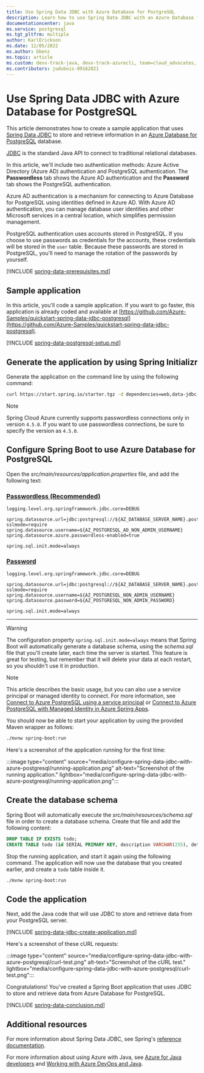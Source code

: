 ```yaml
---
title: Use Spring Data JDBC with Azure Database for PostgreSQL
description: Learn how to use Spring Data JDBC with an Azure Database for PostgreSQL database.
documentationcenter: java
ms.service: postgresql
ms.tgt_pltfrm: multiple
author: KarlErickson
ms.date: 12/05/2022
ms.author: bbenz
ms.topic: article
ms.custom: devx-track-java, devx-track-azurecli, team=cloud_advocates, passwordless-java, spring-cloud-azure
ms.contributors: judubois-09162021
---
```


# Use Spring Data JDBC with Azure Database for PostgreSQL

This article demonstrates how to create a sample application that uses [Spring Data JDBC](https://spring.io/projects/spring-data-jdbc) to store and retrieve information in an [Azure Database for PostgreSQL](/azure/postgresql/) database.

[JDBC](https://en.wikipedia.org/wiki/Java_Database_Connectivity) is the standard Java API to connect to traditional relational databases.

In this article, we'll include two authentication methods: Azure Active Directory (Azure AD) authentication and PostgreSQL authentication. The **Passwordless** tab shows the Azure AD authentication and the **Password** tab shows the PostgreSQL authentication.

Azure AD authentication is a mechanism for connecting to Azure Database for PostgreSQL using identities defined in Azure AD. With Azure AD authentication, you can manage database user identities and other Microsoft services in a central location, which simplifies permission management.

PostgreSQL authentication uses accounts stored in PostgreSQL. If you choose to use passwords as credentials for the accounts, these credentials will be stored in the `user` table. Because these passwords are stored in PostgreSQL, you'll need to manage the rotation of the passwords by yourself.

[!INCLUDE [spring-data-prerequisites.md](includes/spring-data-prerequisites.md)]

## Sample application

In this article, you'll code a sample application. If you want to go faster, this application is already coded and available at [https://github.com/Azure-Samples/quickstart-spring-data-jdbc-postgresql](https://github.com/Azure-Samples/quickstart-spring-data-jdbc-postgresql).

[!INCLUDE [spring-data-postgresql-setup.md](includes/spring-data-postgresql-setup.md)]

## Generate the application by using Spring Initializr

Generate the application on the command line by using the following command:

```bash
curl https://start.spring.io/starter.tgz -d dependencies=web,data-jdbc,postgresql,azure-support -d baseDir=azure-database-workshop -d bootVersion=2.7.7 -d javaVersion=1.8 | tar -xzvf -
```

> [!NOTE]
> Spring Cloud Azure currently supports passwordless connections only in version `4.5.0`. If you want to use passwordless connections, be sure to specify the version as `4.5.0`.

## Configure Spring Boot to use Azure Database for PostgreSQL

Open the *src/main/resources/application.properties* file, and add the following text:

### [Passwordless (Recommended)](#tab/passwordless)

```properties
logging.level.org.springframework.jdbc.core=DEBUG

spring.datasource.url=jdbc:postgresql://${AZ_DATABASE_SERVER_NAME}.postgres.database.azure.com:5432/${AZ_DATABASE_NAME}?sslmode=require
spring.datasource.username=${AZ_POSTGRESQL_AD_NON_ADMIN_USERNAME}
spring.datasource.azure.passwordless-enabled=true

spring.sql.init.mode=always
```

### [Password](#tab/password)

```properties
logging.level.org.springframework.jdbc.core=DEBUG

spring.datasource.url=jdbc:postgresql://${AZ_DATABASE_SERVER_NAME}.postgres.database.azure.com:5432/${AZ_DATABASE_NAME}?sslmode=require
spring.datasource.username=${AZ_POSTGRESQL_NON_ADMIN_USERNAME}
spring.datasource.password=${AZ_POSTGRESQL_NON_ADMIN_PASSWORD}

spring.sql.init.mode=always
```

---

> [!WARNING]
> The configuration property `spring.sql.init.mode=always` means that Spring Boot will automatically generate a database schema, using the *schema.sql* file that you'll create later, each time the server is started. This feature is great for testing, but remember that it will delete your data at each restart, so you shouldn't use it in production.

> [!NOTE]
> This article describes the basic usage, but you can also use a service principal or managed identity to connect. For more information, see [Connect to Azure PostgreSQL using a service principal](spring-cloud-azure.md#connect-to-azure-postgresql-using-a-service-principal) or [Connect to Azure PostgreSQL with Managed Identity in Azure Spring Apps](spring-cloud-azure.md#connect-to-azure-postgresql-with-managed-identity-in-azure-spring-apps).

You should now be able to start your application by using the provided Maven wrapper as follows:

```bash
./mvnw spring-boot:run
```

Here's a screenshot of the application running for the first time:

:::image type="content" source="media/configure-spring-data-jdbc-with-azure-postgresql/running-application.png" alt-text="Screenshot of the running application." lightbox="media/configure-spring-data-jdbc-with-azure-postgresql/running-application.png":::

## Create the database schema

Spring Boot will automatically execute the *src/main/resources/schema.sql* file in order to create a database schema. Create that file and add the following content:

```sql
DROP TABLE IF EXISTS todo;
CREATE TABLE todo (id SERIAL PRIMARY KEY, description VARCHAR(255), details VARCHAR(4096), done BOOLEAN);
```

Stop the running application, and start it again using the following command. The application will now use the database that you created earlier, and create a `todo` table inside it.

```bash
./mvnw spring-boot:run
```

## Code the application

Next, add the Java code that will use JDBC to store and retrieve data from your PostgreSQL server.

[!INCLUDE [spring-data-jdbc-create-application.md](includes/spring-data-jdbc-create-application.md)]

Here's a screenshot of these cURL requests:

:::image type="content" source="media/configure-spring-data-jdbc-with-azure-postgresql/curl-test.png" alt-text="Screenshot of the cURL test." lightbox="media/configure-spring-data-jdbc-with-azure-postgresql/curl-test.png":::

Congratulations! You've created a Spring Boot application that uses JDBC to store and retrieve data from Azure Database for PostgreSQL.

[!INCLUDE [spring-data-conclusion.md](includes/spring-data-conclusion.md)]

## Additional resources

For more information about Spring Data JDBC, see Spring's [reference documentation](https://docs.spring.io/spring-data/jdbc/docs/current/reference/html/#reference).

For more information about using Azure with Java, see [Azure for Java developers](../index.yml) and [Working with Azure DevOps and Java](/azure/devops/).
